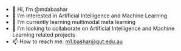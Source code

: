 - 👋 Hi, I’m @mdabashar
- 👀 I’m interested in Artificial Intelligence and Machine Learning
- 🌱 I’m currently learning multimodal meta learning
- 💞️ I’m looking to collaborate on Artificial Intelligence and Machine Learning related projects
- 📫 How to reach me: m1.bashar@qut.edu.au

<!---
mdabashar/mdabashar is a ✨ special ✨ repository because its `README.md` (this file) appears on your GitHub profile.
You can click the Preview link to take a look at your changes.
--->
